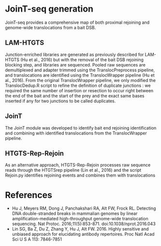 # JoinT-seq generation
JoinT-seq provides a comprehensive map of both proximal rejoining and genome-wide translocations from a bait DSB. 
## LAM-HTGTS 
Junction-enriched libraries are generated as previously described for LAM-HTGTS (Hu et al., 2016) but with the removal of the bait DSB rejoining blocking step, and libraries are sequenced. Pooled raw sequences are demultiplexed and adapter trimmed using the TranslocPreprocess pipeline, and translocations are identified using the TranslocWrapper pipeline (Hu et al., 2016). From the original TranslocWrapper pipeline, we only modified the TranslocDedup.R script to refine the definition of duplicate junctions : we required the same number of insertion or resection to occur right between the end of the bait and the start of the prey and the exact same bases inserted if any for two junctions to be called duplicates.
## JoinT
The JoinT module was developed to identify bait end rejoining identification and combining with identified translocations from the TranslocWrapper pipeline.
## HTGTS-Rep-Rejoin
As an alternative approach, HTGTS-Rep-Rejoin processes raw sequence reads through the HTGTSrep pipeline (Lin et al., 2016) and the script Rejoin.py identifies rejoining events and combines them with translocations

# References
* Hu J, Meyers RM, Dong J, Panchakshari RA, Alt FW, Frock RL. Detecting DNA double-stranded breaks in mammalian genomes by linear amplification-mediated high-throughput genome-wide translocation sequencing. Nat Protoc. 2016;11(5):853-871. doi:10.1038/nprot.2016.043
* Lin SG, Ba Z, Du Z, Zhang Y, Hu J, Alt FW. 2016. Highly sensitive and unbiased approach for elucidating antibody repertoires. Proc Natl Acad Sci U S A 113: 7846-7851

